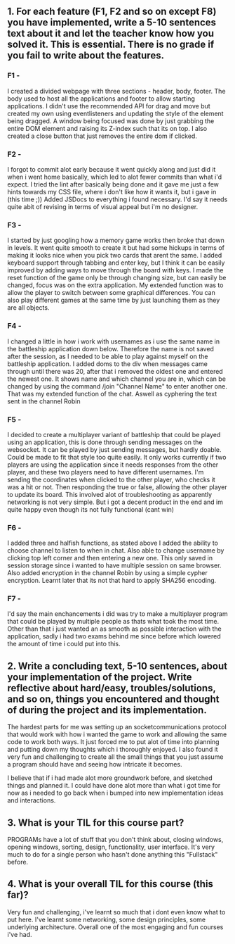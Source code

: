 ## 1. For each feature (F1, F2 and so on except F8) you have implemented, write a 5-10 sentences text about it and let the teacher know how you solved it. This is essential. There is no grade if you fail to write about the features.

### F1 -
I created a divided webpage with three sections - header, body, footer. The body used to host all the applications and footer to allow starting applications. I didn't use the recommended API for drag and move but created my own using eventlisteners and updating the style of the element being dragged. A window being focused was done by just grabbing the entire DOM element and raising its Z-index such that its on top.
I also created a close button that just removes the entire dom if clicked.

### F2 -
I forgot to commit alot early because it went quickly along and just did it when i went home basically, which led to alot fewer commits than what i'd expect. I tried the lint after basically being done and it gave me just a few hints towards my CSS file, where i don't like how it wants it, but i gave in (this time ;)) Added JSDocs to everything i found necessary. I'd say it needs quite abit of revising in terms of visual appeal but i'm no designer.

### F3 -
I started by just googling how a memory game works then broke that down in levels. It went quite smooth to create it but had some hickups in terms of making it looks nice when you pick two cards that arent the same. I added keyboard support through tabbing and enter key, but I think it can be easily improved by adding ways to move through the board with keys. I made the reset function of the game only be through changing size, but can easily be changed, focus was on the extra application. My extended function was to allow the player to switch between some graphical differences.  You can also play different games at the same time by just launching them as they are all objects.

### F4 -
I changed a little in how i work with usernames as i use the same name in the battleship application down below. Therefore the name is not saved after the session, as I needed to be able to play against myself on the battleship application. I added doms to the div when messages came through until there was 20, after that i removed the oldest one and entered the newest one. It shows name and which channel you are in, which can be changed by using the command /join "Channel Name" to enter another one. That was my extended function of the chat. Aswell as cyphering the text sent in the channel Robin

### F5 -
I decided to create a multiplayer variant of battleship that could be played using an application, this is done through sending messages on the websocket. It can be played by just sending messages, but hardly doable. Could be made to fit that style too quite easily. It only works currently if two players are using the application since it needs responses from the other player, and these two players need to have different usernames. I'm sending the coordinates when clicked to the other player, who checks it was a hit or not. Then responding the true or false, allowing the other player to update its board. This involved alot of troubleshooting as apparently networking is not very simple. But i got a decent product in the end and im quite happy even though its not fully functional (cant win)

### F6 -
I added three and halfish functions, as stated above I added the ability to choose channel to listen to when in chat. Also able to change username by clicking top left corner and then entering a new one. This only saved in session storage since i wanted to have multiple session on same browser. Also added encryption in the channel Robin by using a simple cypher encryption. Learnt later that its not that hard to apply SHA256 encoding.

### F7 -
I'd say the main enchancements i did was try to make a multiplayer program that could be played by multiple people as thats what took the most time. Other than that i just wanted an as smooth as possible interaction with the application, sadly i had two exams behind me since before which lowered the amount of time i could put into this.

## 2. Write a concluding text, 5-10 sentences, about your implementation of the project. Write reflective about hard/easy, troubles/solutions, and so on, things you encountered and thought of during the project and its implementation.
The hardest parts for me was setting up an socketcommunications protocol that would work with how i wanted the game to work and allowing the same code to work both ways. It just forced me to put alot of time into planning and putting down my thoughts which i thoroughly enjoyed. I also found it very fun and challenging to create all the small things that you just assume a program should have and seeing how intricate it becomes.

I believe that if i had made alot more groundwork before, and sketched things and planned it. I could have done alot more than what i got time for now as i needed to go back when i bumped into new implementation ideas and interactions.

## 3. What is your TIL for this course part?
PROGRAMs have a lot of stuff that you don't think about, closing windows, opening windows, sorting, design, functionality, user interface. It's very much to do for a single person who hasn't done anything this "Fullstack" before.

## 4. What is your overall TIL for this course (this far)?
Very fun and challenging, i've learnt so much that i dont even know what to put here. I've learnt some networking, some design principles, some underlying architecture. Overall one of the most engaging and fun courses i've had.
